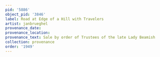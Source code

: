 ```yaml
---
pid: '5886'
object_pid: '3846'
label: Road at Edge of a Hill with Travelers
artist: janbrueghel
provenance_date:
provenance_location:
provenance_text: Sale by order of Trustees of the late Lady Beamish
collection: provenance
order: '1949'
---
```

